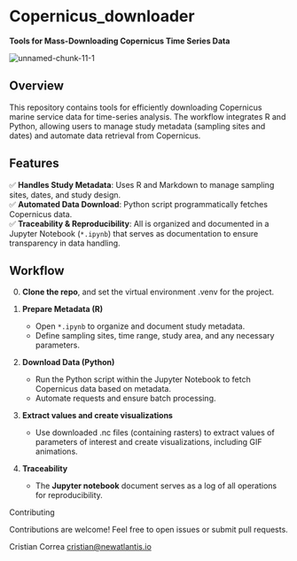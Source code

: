# Copernicus_downloader

**Tools for Mass-Downloading Copernicus Time Series Data**  

![unnamed-chunk-11-1](https://github.com/user-attachments/assets/b6601168-9b50-44da-a8ad-b72ea1c7be88)

## Overview  
This repository contains tools for efficiently downloading Copernicus marine service data for time-series analysis. The workflow integrates R and Python, allowing users to manage study metadata (sampling sites and dates) and automate data retrieval from Copernicus.

## Features  
✅ **Handles Study Metadata**: Uses R and Markdown to manage sampling sites, dates, and study design.  
✅ **Automated Data Download**: Python script programmatically fetches Copernicus data.  
✅ **Traceability & Reproducibility**: All is organized and documented in a Jupyter Notebook (`*.ipynb`) that serves as documentation to ensure transparency in data handling.

## Workflow  
0. **Clone the repo**, and set the virtual environment .venv for the project. 
1. **Prepare Metadata (R)**  
   - Open `*.ipynb` to organize and document study metadata.  
   - Define sampling sites, time range, study area, and any necessary parameters.  

2. **Download Data (Python)**  
   - Run the Python script within the Jupyter Notebook to fetch Copernicus data based on metadata.  
   - Automate requests and ensure batch processing.  

3. **Extract values and create visualizations**  
   - Use downloaded .nc files (containing rasters) to extract values of parameters of interest and create visualizations, including GIF animations.  

5. **Traceability**  
   - The **Jupyter notebook** document serves as a log of all operations for reproducibility.  


Contributing  

Contributions are welcome! Feel free to open issues or submit pull requests.

Cristian Correa 
<cristian@newatlantis.io> 
